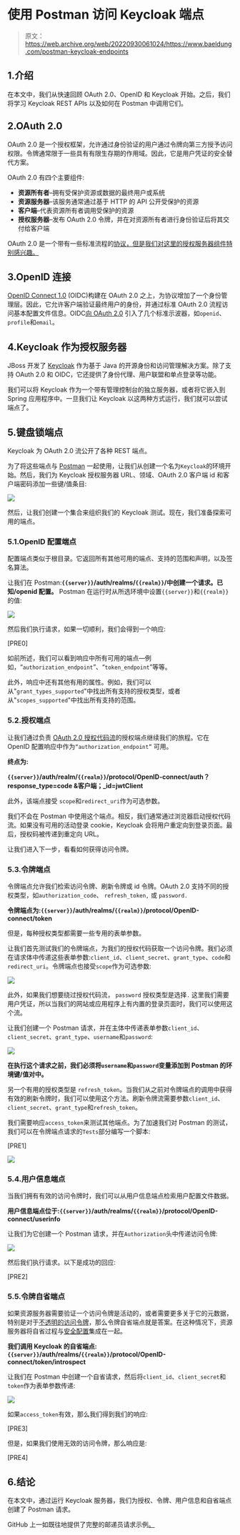 # 使用 Postman 访问 Keycloak 端点

> 原文：<https://web.archive.org/web/20220930061024/https://www.baeldung.com/postman-keycloak-endpoints>

## 1.介绍

在本文中，我们从快速回顾 OAuth 2.0、OpenID 和 Keycloak 开始。之后，我们将学习 Keycloak REST APIs 以及如何在 Postman 中调用它们。

## 2.OAuth 2.0

OAuth 2.0 是一个授权框架，允许通过身份验证的用户通过令牌向第三方授予访问权限。令牌通常限于一些具有有限生存期的作用域。因此，它是用户凭证的安全替代方案。

OAuth 2.0 有四个主要组件:

*   **资源所有者**–拥有受保护资源或数据的最终用户或系统
*   **资源服务器**–该服务通常通过基于 HTTP 的 API 公开受保护的资源
*   **客户端**–代表资源所有者调用受保护的资源
*   **授权服务器**–发布 OAuth 2.0 令牌，并在对资源所有者进行身份验证后将其交付给客户端

OAuth 2.0 是一个带有一些标准流程的[协议，但是我们对这里的授权服务器组件特别感兴趣。](https://web.archive.org/web/20220812013908/https://auth0.com/docs/protocols/protocol-oauth2)

## 3.OpenID 连接

[OpenID Connect 1.0](https://web.archive.org/web/20220812013908/https://openid.net/connect/) (OIDC)构建在 OAuth 2.0 之上，为协议增加了一个身份管理层。因此，它允许客户端验证最终用户的身份，并通过标准 OAuth 2.0 流程访问基本配置文件信息。OIDC[向 OAuth 2.0](/web/20220812013908/https://www.baeldung.com/spring-security-openid-connect) 引入了几个标准示波器，如`openid`、`profile`和`email`。

## 4.Keycloak 作为授权服务器

JBoss 开发了 [Keycloak](https://web.archive.org/web/20220812013908/http://www.keycloak.org/) 作为基于 Java 的开源身份和访问管理解决方案。除了支持 OAuth 2.0 和 OIDC，它还提供了身份代理、用户联盟和单点登录等功能。

我们可以将 Keycloak 作为一个带有管理控制台的独立服务器，或者将它嵌入到 Spring 应用程序中。一旦我们让 Keycloak 以这两种方式运行，我们就可以尝试端点了。

## 5.键盘锁端点

Keycloak 为 OAuth 2.0 流公开了各种 REST 端点。

为了将这些端点与 [Postman](https://web.archive.org/web/20220812013908/https://www.postman.com/) 一起使用，让我们从创建一个名为`Keycloak`的环境开始。然后，我们为 Keycloak 授权服务器 URL、领域、OAuth 2.0 客户端 id 和客户端密码添加一些键/值条目:

[![](img/6d477b0baf11d74135a2ee215857956d.png)](/web/20220812013908/https://www.baeldung.com/wp-content/uploads/2020/10/Screen-Shot-2020-10-22-at-6.25.07-PM.png)

然后，让我们创建一个集合来组织我们的 Keycloak 测试。现在，我们准备探索可用的端点。

### 5.1.OpenID 配置端点

配置端点类似于根目录。它返回所有其他可用的端点、支持的范围和声明，以及签名算法。

让我们在 Postman:**`{{server}}`/auth/realms/`{{realm}}`/中创建一个请求。已知/openid 配置。** Postman 在运行时从所选环境中设置`{{server}}`和`{{realm}}`的值:

[![](img/dbefdd4264970c465f7399a59a13d787.png)](/web/20220812013908/https://www.baeldung.com/wp-content/uploads/2020/10/postman-endpoint-openidconfig.png)

然后我们执行请求，如果一切顺利，我们会得到一个响应:

[PRE0]

如前所述，我们可以看到响应中所有可用的端点—例如，“`authorization_endpoint`”、“`token_endpoint`”等等。

此外，响应中还有其他有用的属性。例如，我们可以从"`grant_types_supported`"中找出所有支持的授权类型，或者从"`scopes_supported`"中找出所有支持的范围。

### 5.2.授权端点

让我们通过负责 [OAuth 2.0 授权代码流](https://web.archive.org/web/20220812013908/https://auth0.com/docs/flows/authorization-code-flow)的授权端点继续我们的旅程。它在 OpenID 配置响应中作为`“authorization_endpoint”` 可用。

**终点为:**

**`{{server}}`/auth/realm/`{{realm}}`/protocol/OpenID-connect/auth？response_type=code &客户端；_id=jwtClient**

此外，该端点接受 `scope`和`redirect_uri`作为可选参数。

我们不会在 Postman 中使用这个端点。相反，我们通常通过浏览器启动授权代码流。如果没有可用的活动登录 cookie，Keycloak 会将用户重定向到登录页面。最后，授权码被传递到重定向 URL。

让我们进入下一步，看看如何获得访问令牌。

### 5.3.令牌端点

令牌端点允许我们检索访问令牌、刷新令牌或 id 令牌。OAuth 2.0 支持不同的授权类型，如`authorization_code`、 `refresh_token,` 或 `password.`

**令牌端点为:`{{server}}`/auth/realms/`{{realm}}`/protocol/OpenID-connect/token**

但是，每种授权类型都需要一些专用的表单参数。

让我们首先测试我们的令牌端点，为我们的授权代码获取一个访问令牌。我们必须在请求体中传递这些表单参数:`client_id`、`client_secret`、`grant_type`、`code`和`redirect_uri`。令牌端点也接受`scope`作为可选参数:

[![](img/b45d8009c53a102b1634191e5f49ef28.png)](/web/20220812013908/https://www.baeldung.com/wp-content/uploads/2020/10/postman-token-authcode.png)

此外，如果我们想要绕过授权代码流， `password` 授权类型是选择`.` 这里我们需要用户凭证，所以当我们的网站或应用程序上有内置的登录页面时，我们可以使用这个流。

让我们创建一个 Postman 请求，并在主体中传递表单参数`client_id`、`client_secret`、`grant_type`、`username`和`password`:

[![](img/c948ee6b693092ec8f27983ee583e4f3.png)](/web/20220812013908/https://www.baeldung.com/wp-content/uploads/2020/10/postamn-token-password.png)

**在执行这个请求之前，我们必须将`username`和`password`变量添加到 Postman 的环境键/值对中。**

另一个有用的授权类型是 `refresh_token`。当我们从之前对令牌端点的调用中获得有效的刷新令牌时，我们可以使用这个方法。刷新令牌流需要参数`client_id`、`client_secret`、`grant_type`和`refresh_token`。

我们需要响应`access_token`来测试其他端点。为了加速我们对 Postman 的测试，我们可以在令牌端点请求的`Tests`部分编写一个脚本:

[PRE1]

[![](img/75333e4af2af80216f93864551aa7267.png)](/web/20220812013908/https://www.baeldung.com/wp-content/uploads/2020/10/postman-test-script.png)

### 5.4.用户信息端点

当我们拥有有效的访问令牌时，我们可以从用户信息端点检索用户配置文件数据。

**用户信息端点位于:`{{server}}`/auth/realms/`{{realm}}`/protocol/OpenID-connect/userinfo**

让我们为它创建一个 Postman 请求，并在`Authorization`头中传递访问令牌:

[![](img/52ae5aa48a387ef67dbe436066bffaff.png)](/web/20220812013908/https://www.baeldung.com/wp-content/uploads/2020/10/postamn-userinfo.png)

然后我们执行请求。以下是成功的回应:

[PRE2]

### 5.5.令牌自省端点

如果资源服务器需要验证一个访问令牌是活动的，或者需要更多关于它的元数据，特别是对于[不透明的访问令牌](https://web.archive.org/web/20220812013908/https://auth0.com/docs/tokens/access-tokens)，那么令牌自省端点就是答案。在这种情况下，资源服务器将自省过程与[安全配置](/web/20220812013908/https://www.baeldung.com/spring-security-oauth-resource-server)集成在一起。

**我们调用 Keycloak 的自省端点:`{{server}}`/auth/realms/`{{realm}}`/protocol/OpenID-connect/token/introspect**

让我们在 Postman 中创建一个自省请求，然后将`client_id`、`client_secret`和`token`作为表单参数传递:

[![](img/ef6fb6dacc86b2b7abf83c90da4887f8.png)](/web/20220812013908/https://www.baeldung.com/wp-content/uploads/2020/10/postman-introspect.png)

如果`access_token`有效，那么我们得到我们的响应:

[PRE3]

但是，如果我们使用无效的访问令牌，那么响应是:

[PRE4]

## 6.结论

在本文中，通过运行 Keycloak 服务器，我们为授权、令牌、用户信息和自省端点创建了 Postman 请求。

GitHub 上一如既往地提供了完整的邮递员请求示例[。](https://web.archive.org/web/20220812013908/https://github.com/Baeldung/spring-security-oauth/tree/master/oauth-jwt/jwt-auth-server)